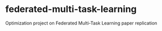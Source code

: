 # federated-multi-task-learning
Optimization project on Federated Multi-Task Learning paper replication
